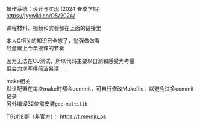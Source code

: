 操作系统：设计与实现 (2024 春季学期)  
https://jyywiki.cn/OS/2024/

课程材料、视频和实验都在上面的链接里

本人C相关的知识已全忘了，勉强做做看  
尽量跟上今年授课的节奏

因为无法在OJ测试，所以代码主要以自测和感受为考量  
但会力求写得简洁易读……


make相关  
默认配置在每次make时都会commit，可自行修改Makefile，以避免过多commit记录  
另外编译32位需安装`gcc-multilib` 


TG讨论群（非官方）：
https://t.me/nju_os